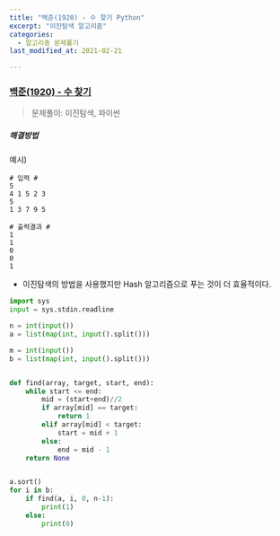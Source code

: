 ```yaml
---
title: "백준(1920) - 수 찾기 Python"
excerpt: "이진탐색 알고리즘"
categories:
  - 알고리즘 문제풀기
last_modified_at: 2021-02-21

---
```


### [백준(1920) - 수 찾기](https://www.acmicpc.net/problem/1920)

> 문제풀이: 이진탐색, 파이썬

##### 해결방법 

예시)

```
# 입력 #
5
4 1 5 2 3
5
1 3 7 9 5

# 출력결과 #
1
1
0
0
1
```

- 이진탐색의 방법을 사용했지만 Hash 알고리즘으로 푸는 것이 더 효율적이다.

```python
import sys
input = sys.stdin.readline

n = int(input())
a = list(map(int, input().split()))

m = int(input())
b = list(map(int, input().split()))


def find(array, target, start, end):
    while start <= end:
        mid = (start+end)//2
        if array[mid] == target:
            return 1
        elif array[mid] < target:
            start = mid + 1
        else:
            end = mid - 1
    return None


a.sort()
for i in b:
    if find(a, i, 0, n-1):
        print(1)
    else:
        print(0)

```